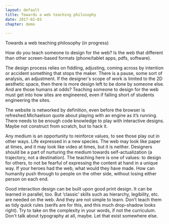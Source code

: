 ```yaml
---
layout: default
title: Towards a web teaching philosophy
date: 2017-02-03
chapter: demo

---
```


Towards a web teaching philosophy (in progress)

How do you teach someone to design for the web? Is the web that different than other screen-based formats (phone/tablet apps, pdfs, software).

The design process relies on fiddling, adjusting, coming across by intention or accident something that stops the maker. There is a pause, some sort of analysis, an adjustment.  If the designer's scope of work is limited to the 2D aesthetic space, then there is more design left to be done by someone else. And are those humans at odds? Teaching someone to design for the web must get into how sites are engineered, even if falling short of students engineering the sites.

The website is networked by definition, even before the browser is refreshed.Michaelson quote about playing with an engine as it’s running. There needs to be enough code knowledge to play with interactive designs. Maybe not construct from scratch, but to hack it.

Any medium is an opportunity to reinforce values, to see those play out in other ways. Life expressed in a new species. The web may look like paper at times, and it may look like video at times, but it is neither. Designers should be a part of nurturing the medium towards self-actualization (a trajectory, not a destination). The teaching here is one of values: to design for others, to not be fearful of expressing the content at hand in a unique way. If your heroes had the web, what would they have made. How can humanity push through to people on the other side, without losing either person on each end.

Good interaction design can be built upon good print design. It can be learned in parallel, too. But ‘classic’ skills such as hierarchy, legibility, etc. are needed on the web. And they are not simple to learn. Don't teach them as tidy quick rules (serifs are for this, and this much drop-shadow looks right). Try to take on the complexity in your words, if not the curriculum. Don't talk about typography at all, maybe. Let that exist somewhere else.
